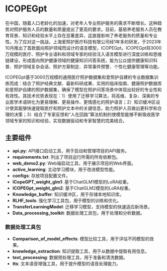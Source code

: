 # ICOPEGpt

在中国，随着人口老龄化的加速，对老年人专业照护服务的需求不断增长。这种趋势对照护服务人员的数量和质量提出了更高的要求。目前，基层养老服务人员在教育背景、知识和经验水平上存在显著差异，这直接影响了养老服务的质量和专业性。为了应对这一挑战，上海爱照护医疗科技有限公司经1年多的研发，于2023年10月推出了首款面向照护领域而设计的语言模型，ICOPEGpt。ICOPEGpt将3000万规模的医疗、照护专业语料和领域专家的经验注入语言模型进行深度训练和思维链建设，形成面向照护健康领域的健康知识问答系统，能为公众提供健康知识科普、照护领域复杂会话、照护方案制定、异常事件预警、个性化健康管理等功能。

ICOPEGpt基于3000万规模的通用医疗照护数据集和爱照护自建的专业数据集训练而成：结合了照护经典文献、最新科研成果、实用的临床指南、健康照护数据库和爱照护自建的照护数据集，确保了模型在照护问答场景中体现出较好的专业性和有效性。其技术优势表现在：1）使用了迁移学习算法，将高维、复杂、深奥的专业医学术语转化为更易理解、更易操作、更情感化的照护语言；2）知识缓冲区设计使其能够快速提取医疗和照护文本中的关键信息，助力照护人员做出更科学和合理的决策；3）结合了专家反馈和“人在回路”算法机制的使模型能够不断吸收医学领域专家的知识和经验，实现数据驱动和专家智慧的完美结合。


## 主要组件

- **api.py**: API接口启动工具，用于启动和管理项目的API服务。
- **requirements.txt**: 列出了项目运行所需的所有依赖包。
- **web_demo2.py**: Web端启动工具，用于展示项目的Web界面。
- **active_learning**: 主动学习模块，用于改进模型性能。
- **configs**: 存放项目配置文件。
- **ICopeGPT_weight_glm1**: 基于ChatGLM1模型的LoRA权重。
- **ICOPEGpt_weight_glm2**: 基于ChatGLM2模型的LoRA权重。
- **Knowledge_buffer**: 知识缓冲区，用于存储本地知识库。
- **RLHF_tools**: 强化学习工具包，用于模型的训练和优化。
- **TransferLearningModel**: 迁移学习模型，支持模型的快速适应新场景。
- **Data_processing_toolkit**: 数据处理工具包，用于处理和分析数据。

### 数据处理工具包

- **Comparison_of_model_effects**: 模型比较工具，用于评估不同模型的效果。
- **knowledge_extraction**: 知识提取工具，用于从数据中提取有用信息。
- **text_processing**: 数据预处理工具，用于准备和清洗数据。
- **tts**: 文本语音增强工具，用于提升模型的语音处理能力。

